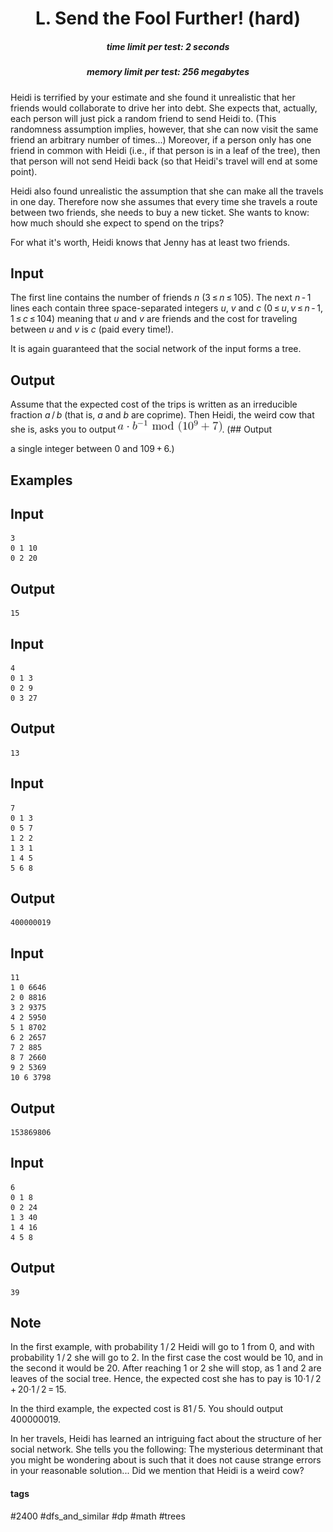 <h1 style='text-align: center;'> L. Send the Fool Further! (hard)</h1>

<h5 style='text-align: center;'>time limit per test: 2 seconds</h5>
<h5 style='text-align: center;'>memory limit per test: 256 megabytes</h5>

Heidi is terrified by your estimate and she found it unrealistic that her friends would collaborate to drive her into debt. She expects that, actually, each person will just pick a random friend to send Heidi to. (This randomness assumption implies, however, that she can now visit the same friend an arbitrary number of times...) Moreover, if a person only has one friend in common with Heidi (i.e., if that person is in a leaf of the tree), then that person will not send Heidi back (so that Heidi's travel will end at some point).

Heidi also found unrealistic the assumption that she can make all the travels in one day. Therefore now she assumes that every time she travels a route between two friends, she needs to buy a new ticket. She wants to know: how much should she expect to spend on the trips?

For what it's worth, Heidi knows that Jenny has at least two friends.

## Input

The first line contains the number of friends *n* (3 ≤ *n* ≤ 105). The next *n* - 1 lines each contain three space-separated integers *u*, *v* and *c* (0 ≤ *u*, *v* ≤ *n* - 1, 1 ≤ *c* ≤ 104) meaning that *u* and *v* are friends and the cost for traveling between *u* and *v* is *c* (paid every time!).

It is again guaranteed that the social network of the input forms a tree.

## Output

Assume that the expected cost of the trips is written as an irreducible fraction *a* / *b* (that is, *a* and *b* are coprime). Then Heidi, the weird cow that she is, asks you to output ![](images/036b26794425c84a742df3e8f7ad0fb3a87d9c01.png). (## Output

 a single integer between 0 and 109 + 6.)

## Examples

## Input


```
3  
0 1 10  
0 2 20  

```
## Output


```
15  

```
## Input


```
4  
0 1 3  
0 2 9  
0 3 27  

```
## Output


```
13  

```
## Input


```
7  
0 1 3  
0 5 7  
1 2 2  
1 3 1  
1 4 5  
5 6 8  

```
## Output


```
400000019  

```
## Input


```
11  
1 0 6646  
2 0 8816  
3 2 9375  
4 2 5950  
5 1 8702  
6 2 2657  
7 2 885  
8 7 2660  
9 2 5369  
10 6 3798  

```
## Output


```
153869806  

```
## Input


```
6  
0 1 8  
0 2 24  
1 3 40  
1 4 16  
4 5 8  

```
## Output


```
39  

```
## Note

In the first example, with probability 1 / 2 Heidi will go to 1 from 0, and with probability 1 / 2 she will go to 2. In the first case the cost would be 10, and in the second it would be 20. After reaching 1 or 2 she will stop, as 1 and 2 are leaves of the social tree. Hence, the expected cost she has to pay is 10·1 / 2 + 20·1 / 2 = 15.

In the third example, the expected cost is 81 / 5. You should output 400000019.

In her travels, Heidi has learned an intriguing fact about the structure of her social network. She tells you the following: The mysterious determinant that you might be wondering about is such that it does not cause strange errors in your reasonable solution... Did we mention that Heidi is a weird cow?



#### tags 

#2400 #dfs_and_similar #dp #math #trees 
